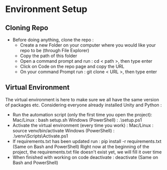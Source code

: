 # Environment Setup
## Cloning Repo
- Before doing anything, clone the repo :
    - Create a new Folder on your computer where you would like your repo to be (through File Explorer)
    - Copy the path of this folder
    - Open a command prompt and run :
        cd < path >, then type enter
    - Click on Code on the repo page and copy the URL
    - On your command Prompt run :
        git clone < URL >, then type enter
      
## Virtual Environment
The virtual environment is here to make sure we all have the same version of packages etc.
Considering everyone already installed Unity and Python :
  - Run the automation script (only the first time you open the project):
      Mac/Linux : bash setup.sh
      Windows (PowerShell) : .\setup.ps1
  - Activate the virtual environment (every time you work) :
      Mac/Linux : source venv/bin/activate
      Windows (PowerShell) : .\venv\Scripts\Activate.ps1
  - If requirements.txt has been updated run :
      pip install -r requirements.txt (Same on Bash and PowerShell)
    Right now at the beginning of the project, the requirements.txt file doesn't exist yet, we will fill it over time
  - When finished with working on code deactivate :
      deactivate (Same on Bash and PowerShell)
